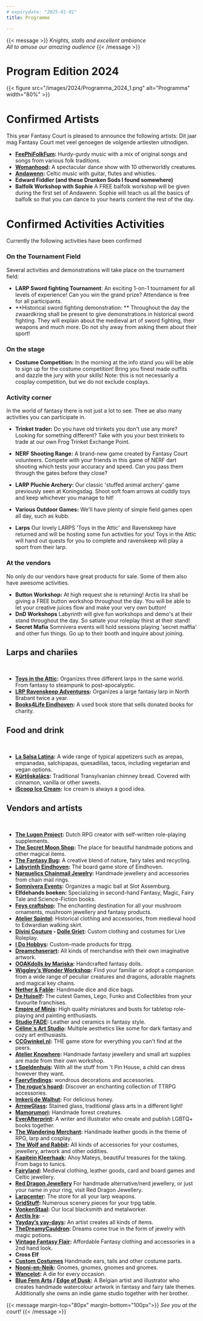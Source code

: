 ```yaml
---
# expirydate: "2025-01-01"
title: Programme

---
```


{{< message >}}
 _Knights, stalls and excellent ambiance_\
_All to amuse our amazing audience_
{{< /message >}}

# Program Edition 2024
{{< figure src="/images/2024/Programma_2024_1.png" alt="Programma" width="80%" >}}


# Confirmed Artists
This year Fantasy Court is pleased to announce the following artists: 
Dit jaar mag Fantasy Court met veel genoegen de volgende artiesten uitnodigen.
- **[FeePhiFolkFum](https://www.youtube.com/@FeePhiFolkFum/playlists):** Hurdy-gurdy music with a mix of original songs and songs from various folk traditions.
- **[Womanhood](https://www.facebook.com/WOMANHOODpe):** A spectacular dance show with 10 otherworldly creatures.
- **[Andawenn](https://www.facebook.com/Andawenn):**  Celtic music with guitar, flutes and whistles.
- **Edward Fiddler (and these Drunken Sods I found somewhere)** 
- **Balfolk Workshop with Sophie** A FREE balfolk workshop will be given during the first set of Andawenn. Sophie will teach us all the basics of balfolk so that you can dance to your hearts content the rest of the day.

# Confirmed Activities Activities

Currently the following activities have been confirmed

### On the Tournament Field
Several activities and demonstrations will take place on the tournament field:
- **LARP Sword fighting Tournament**: An exciting 1-on-1 tournament for all levels of experience! Can you win the grand prize? Attendance is free for all participants.
- **Historical sword fighting demonstration: ** Throughout the day the zwaardkring shall be present to give demonstrations in historical sword fighting. They will explain about the medieval art of sword fighting, their weapons and much more. Do not shy away from asking them about their sport!

### On the stage
- **Costume Competition:** In the morning at the info stand you will be able to sign up for the costume competition! Bring you finest made outfits and dazzle the jury with your skills! Note: this is not necessarily a cosplay competition, but we do not exclude cosplays.

### Activity corner
In the world of fantasy there is not just a lot to see. Thee ae also many activities you can participate in.
- **Trinket trader:** Do you have old trinkets you don't use any more? Looking for something different? Take with you your best trinkets to trade at our own Frog Trinket Exchange Point.

- **NERF Shooting Range:** A brand-new game created by Fantasy Court volunteers. Compete with your friends in this game of NERF dart shooting which tests your accuracy and speed. Can you pass them through the gates before they close?
- **LARP Pluchie Archery:** Our classic 'stuffed animal archery' game previously seen at Koningsdag. Shoot soft foam arrows at cuddly toys and keep whichever you manage to hit!
- **Various Outdoor Games:** We'll have plenty of simple field games open all day, such as kubb.
- **Larps** Our lovely LARPS 'Toys in the Attic' and Ravenskeep have returned and will be hosting some fun activities for you! Toys in the Attic will hand out quests for you to complete and ravenskeep will play a sport from their larp. 

### At the vendors
No only do our vendors have great products for sale. Some of them also have awesome activities.
- **Button Workshop:** At high request she is returning! Arctis Ira shall be giving a FREE button workshop throughout the day. You will be able to let your creative juices flow and make your very own button!
- **DnD Workshops** Labyrinth will give fun workshops and demo's at their stand throughout the day. So satiate your roleplay thirst at their stand!
- **Secret Mafia** Somnivera events will hold sessions playing 'secret maffia' and other fun things. Go up to their booth and inquire about joining.

## Larps and chariies
&nbsp; 
- **[Toys in the Attic](toysintheattic.nl):** Organizes three different larps in the same world. From fantasy to steampunk to post-apocalyptic. 
- **[LRP Ravenskeep Adventures](https://ravenskeep.nl):** Organizes a large fantasy larp in North Brabant twice a year.
- **[Books4Life Eindhoven](https://www.books4life-eindhoven.nl):** A used book store that sells donated books for charity. 

## Food and drink
&nbsp;
- **[La Salsa Latina](lasalsalatina.nl):** A wide range of typical appetizers such as arepas, empanadas, salchipapas, quesadillas, tacos, including vegetarian and vegan options.
- **[Kürtőskalács](https://www.schoorsteenbrood.nl/):** Traditional Transylvanian chimney bread. Covered with cinnamon, vanilla or other sweets. 
- **[iScoop Ice Cream](iScoop.nl):** Ice cream is always a good idea.


## Vendors and artists
&nbsp;
- **[The Lugon Project](https://www.instagram.com/thelugonproject/):** Dutch RPG creator with self-written role-playing supplements.
- **[The Secret Moon Shop](https://www.etsy.com/shop/TheSecretMoonShop):** The place for beautiful handmade potions and other magical items. 
- **[The Fantasy Bug](https://www.thefantasybug.nl/):** A creative blend of nature, fairy tales and recycling.
- **[Labyrinth Eindhoven](https://labyrinth040.nl/):** Thé board game store of Eindhoven.
- **[Narquelics Chainmail Jewelry](https://www.narquelics.com/):** Handmade jewellery and accessories from chain mail rings.
- **[Somnivera Events](www.somnivera-events.nl):** Organizes a magic ball at Slot Assemburg.
- **Elfdehands boeken:** Specializing in second-hand Fantasy, Magic, Fairy Tale and Science-Fiction books.
- **[Feys craftshop](https://www.feyscraftshop.nl/):** The enchanting destination for all your mushroom ornaments, mushroom jewellery and fantasy products.
- **[Atelier Spintol](https://www.facebook.com/AtelierSpintol/):** Historical clothing and accessories, from medieval hood to Edwardian walking skirt.
- **[Divini Couture](https://divinicouture.com/) - [Dolle Griet](https://www.dolle-griet.nl/):** Custom clothing and costumes for Live Roleplay.
- **[I Do Hobbys](https://idohobbys.com/):** Custom-made products for ttrpg.
- **[Dreamchaserart](https://dreamchasergallery.com/):** All kinds of merchandise with their own imaginative artwork.
- **[OOAKdolls by Mariska](https://ooakdolls.nl/):** Handcrafted fantasy dolls.
- **[Wiggley’s Wonder Workshop](https://wiggleyswonderworkshop.com/):** Find your familiar or adopt a companion from a wide range of peculiar creatures and dragons, adorable magnets and magical key chains.
- **[Nether & Fable](https://netherandfable.com/):** Handmade dice and dice bags.
- **[De Huiself](https://dehuiself.nl/):** The cutest Games, Lego, Funko and Collectibles from your favourite franchises.
- **[Empire of Minis](https://empireofminis.com/nl):** High quality miniatures and busts for tabletop role-playing and painting enthusiasts.
- **[Studio FADE](https://www.studiofade.nl/):** Leather and ceramics in fantasy style.
- **[Céline`s Art Studio](https://celinevu.nl/):** Multiple aesthetics like some for dark fantasy and cozy art enthusiasts.
- **[CCGwinkel.nl](CCGwinkel.nl):** THE game store for everything you can't find at the peers.
- **[Atelier Knowhere](https://www.instagram.com/atelier_knowhere/):** Handmade fantasy jewellery and small art supplies are made from their own workshop.
- **[t Speldenhuis](https://t-speldenhuis.nl/):** With all the stuff from 't Pin House, a child can dress however they want.
- **[Faeryfindings](https://www.faeryfindings.com/):** wondrous decorations and accessories.
- **[The rogue’s hoard](https://www.the-rogues-hoard.com/products):** Discover an enchanting collection of TTRPG accessories.
- **[Imkerij de Walhut](https://www.imkerijdewalhut.nl/):** For delicious honey. 
- **[ArrowGlass](https://www.arrowglass-atelier.com/):** Stained glass, traditional glass arts in a different light!
- **[Mamorumori](https://mamorumori.com/):** Handmade forest creatures.
- **[EverAfterprint](https://everafterprint.com):** A writer and illustrator who create and publish LGBTQ+ books together.
- **[The Wandering Merchant](https://thewanderingmerchant.nl/):** Handmade leather goods in the theme of RPG, larp and cosplay.
- **[The Wolf and Rabbit](http://www.thewolfandrabbit.com/):** All kinds of accessories for your costumes, jewellery, artwork and other oddities.
- **[Kapitein Kleerhaak](https://kapitein-kleerhaak.sumupstore.com/):** Ahoy Mateys, beautiful treasures for the taking. From bags to tunics.
- **[Fairyland](https://www.fairyland.nl/):** Medieval clothing, leather goods, card and board games and Celtic jewellery.
- **[Red Dragon Jewellery](https://www.facebook.com/people/Red-Dragon-Jewellery/100064107270660/)** For handmade alternative/nerd jewellery, or just your name in your ring, visit Red Dragon Jewellery.
- **[Larpcenter](https://www.larpcenter.nl/):** The store for all your larp weapons.
- **[GridStuff](https://www.gridstuff.nl/):** Numerous scenery pieces for your trpg table.
- **[VonkenStaal](https://www.etsy.com/nl/shop/Vonkenstaal):** Our local blacksmith and metalworker.
- **[Arctis Ira](https://www.instagram.com/arctis_ira/):** -
- **[Yayday’s yay-days](https://www.instagram.com/life_is_art_apparently?igsh=YXE1ejhvb2drYzJl):** An artist creates all kinds of items. 
- **[TheDreamyCauldron](https://www.etsy.com/shop/TheDreamyCauldron):** Dreams come true in the form of jewelry with magic potions.
- **[Vintage Fantasy Flair](https://www.facebook.com/vintagefantasyflair):** Affordable Fantasy clothing and accessories in a 2nd hand look.
- **Cross Elf** 
- **[Custom Costumes](customcostumes.nl)** Handmade ears, tails and other costume parts.
- **[Nooni-en-Neik](https://www.nooni-en-neik.nl/):** Gnomes, gnomes, gnomes and gnomes.
- **[Wancelot](wancelot.nl):** A die for every occasion.
- **[Blue Fern Arts](https://www.bluefernarts.com/) / [Edge of Dusk](https://edgeofdusk.com/):** A Belgian artist and illustrator who creates handmade watercolour artwork in fantasy and fairy tale themes. Additionally she owns an indie game  studio together with her brother.


{{< message margin-top="80px" margin-bottom="100px">}}
_See you at the court!_
{{< /message >}}


